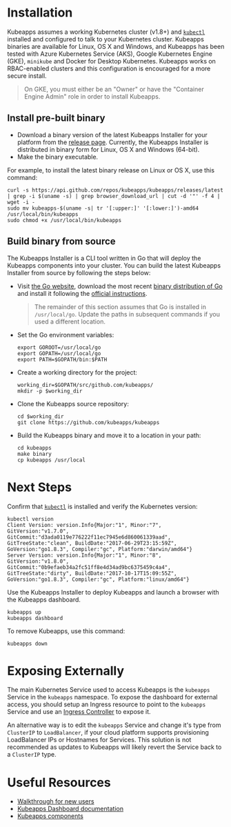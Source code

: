 # Installation

Kubeapps assumes a working Kubernetes cluster (v1.8+) and [`kubectl`](https://kubernetes.io/docs/tasks/tools/install-kubectl/) installed and configured to talk to your Kubernetes cluster. Kubeapps binaries are available for Linux, OS X and Windows, and Kubeapps has been tested with Azure Kubernetes Service (AKS), Google Kubernetes Engine (GKE), `minikube` and Docker for Desktop Kubernetes. Kubeapps works on RBAC-enabled clusters and this configuration is encouraged for a more secure install.

> On GKE, you must either be an "Owner" or have the "Container Engine Admin" role in order to install Kubeapps.

## Install pre-built binary

* Download a binary version of the latest Kubeapps Installer for your platform from the [release page](https://github.com/kubeapps/kubeapps/releases). Currently, the Kubeapps Installer is distributed in binary form for Linux, OS X and Windows (64-bit).
* Make the binary executable.

For example, to install the latest binary release on Linux or OS X, use this command:

```
curl -s https://api.github.com/repos/kubeapps/kubeapps/releases/latest | grep -i $(uname -s) | grep browser_download_url | cut -d '"' -f 4 | wget -i -
sudo mv kubeapps-$(uname -s| tr '[:upper:]' '[:lower:]')-amd64 /usr/local/bin/kubeapps
sudo chmod +x /usr/local/bin/kubeapps
```

## Build binary from source

The Kubeapps Installer is a CLI tool written in Go that will deploy the Kubeapps components into your cluster.
You can build the latest Kubeapps Installer from source by following the steps below:

* Visit [the Go website](https://golang.org), download the most recent [binary distribution of Go](https://golang.org/dl/) and install it following the [official instructions](https://golang.org/doc/install).

  > The remainder of this section assumes that Go is installed in `/usr/local/go`. Update the paths in subsequent commands if you used a different location.

* Set the Go environment variables:

  ```
  export GOROOT=/usr/local/go
  export GOPATH=/usr/local/go
  export PATH=$GOPATH/bin:$PATH
  ```

* Create a working directory for the project:

  ```
  working_dir=$GOPATH/src/github.com/kubeapps/
  mkdir -p $working_dir
  ```

* Clone the Kubeapps source repository:

  ```
  cd $working_dir
  git clone https://github.com/kubeapps/kubeapps
  ```

* Build the Kubeapps binary and move it to a location in your path:

  ```
  cd kubeapps
  make binary
  cp kubeapps /usr/local
  ```

# Next Steps

Confirm that [`kubectl`](https://kubernetes.io/docs/tasks/tools/install-kubectl/) is installed and verify the Kubernetes version:

```
kubectl version
Client Version: version.Info{Major:"1", Minor:"7", GitVersion:"v1.7.0", GitCommit:"d3ada0119e776222f11ec7945e6d860061339aad", GitTreeState:"clean", BuildDate:"2017-06-29T23:15:59Z", GoVersion:"go1.8.3", Compiler:"gc", Platform:"darwin/amd64"}
Server Version: version.Info{Major:"1", Minor:"8", GitVersion:"v1.8.0", GitCommit:"0b9efaeb34a2fc51ff8e4d34ad9bc6375459c4a4", GitTreeState:"dirty", BuildDate:"2017-10-17T15:09:55Z", GoVersion:"go1.8.3", Compiler:"gc", Platform:"linux/amd64"}
```

Use the Kubeapps Installer to deploy Kubeapps and launch a browser with the Kubeapps dashboard.

```
kubeapps up
kubeapps dashboard
```

To remove Kubeapps, use this command:

```
kubeapps down
```

# Exposing Externally

The main Kubernetes Service used to access Kubeapps is the `kubeapps` Service in the `kubeapps` namespace. To expose the dashboard for external access, you should setup an Ingress resource to point to the `kubeapps` Service and use an [Ingress Controller](https://kubernetes.io/docs/concepts/services-networking/ingress/#ingress-controllers) to expose it.

An alternative way is to edit the `kubeapps` Service and change it's type from `ClusterIP` to `LoadBalancer`, if your cloud platform supports provisioning LoadBalancer IPs or Hostnames for Services. This solution is not recommended as updates to Kubeapps will likely revert the Service back to a `ClusterIP` type.

# Useful Resources

* [Walkthrough for new users](getting-started.md)
* [Kubeapps Dashboard documentation](dashboard.md)
* [Kubeapps components](components.md)

